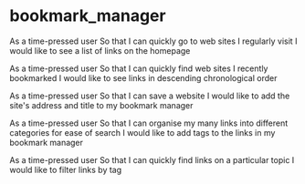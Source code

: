 # bookmark_manager

<!-- As a person,
So that I can view my favourite links later,
I want to see them all on a website.

As a person,
So I can keep my content updated,
I want to add links to the existing list.

As a person,
So I can give links context,
I want to add tags to the links.

As a person,
So I can find the links quicker,
I want to filter the links by their tags. -->

As a time-pressed user
So that I can quickly go to web sites I regularly visit
I would like to see a list of links on the homepage

As a time-pressed user
So that I can quickly find web sites I recently bookmarked
I would like to see links in descending chronological order

As a time-pressed user
So that I can save a website
I would like to add the site's address and title to my bookmark manager

As a time-pressed user
So that I can organise my many links into different categories for ease of search
I would like to add tags to the links in my bookmark manager

As a time-pressed user
So that I can quickly find links on a particular topic
I would like to filter links by tag
